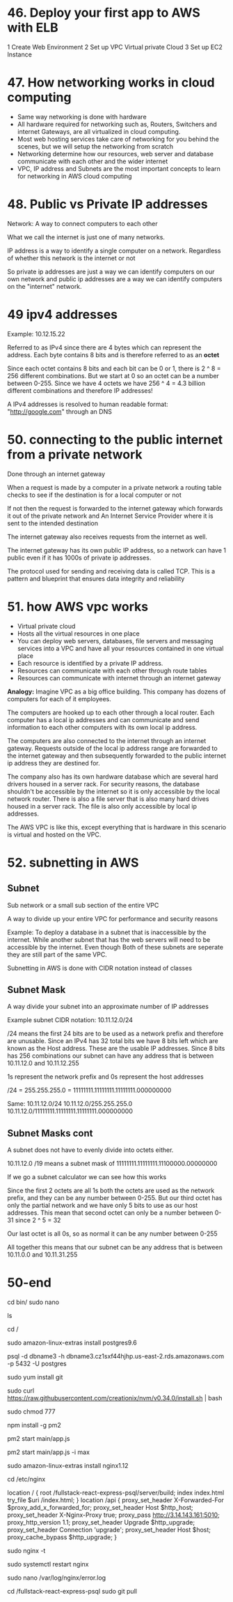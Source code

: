 # 46. Deploy your first app to AWS with ELB

1 Create Web Environment
2 Set up VPC Virtual private Cloud
3 Set up EC2 Instance

# 47. How networking works in cloud computing

- Same way networking is done with hardware
- All hardware required for networking such as, Routers, Switchers and internet Gateways, are all virtualized in cloud computing.
- Most web hosting services take care of networking for you behind the scenes, but we will setup the networking from scratch
- Networking determine how our resources, web server and database communicate with each other and the wider internet
- VPC, IP address and Subnets are the most important concepts to learn for networking in AWS cloud computing
  
# 48. Public vs Private IP addresses

Network: A way to connect computers to each other

What we call the internet is just one of many networks.

IP address is a way to identify a single computer on a network. Regardless of whether this network is the internet or not

So private ip addresses are just a way we can identify computers on our own network and public ip addresses are a way we can identify computers on the "internet" network.

# 49 ipv4 addresses

Example: 10.12.15.22

Referred to as IPv4 since there are 4 bytes which can represent the address. Each byte contains 8 bits and is therefore referred to as an **octet**

Since each octet contains 8 bits and each bit can be 0 or 1, there is 2 ^ 8 = 256 different combinations. But we start at 0 so an octet can be a number between 0-255. Since we have 4 octets we have 256 ^ 4 = 4.3 billion different combinations and therefore IP addresses!

A IPv4 addresses is resolved to human readable format: "http://google.com" through an DNS

# 50. connecting to the public internet from a private network

Done through an internet gateway

When a request is made by a computer in a private network a routing table checks to see if the destination is for a local computer or not

If not then the request is forwarded to the internet gateway which forwards it out of the private network and An Internet Service Provider where it is sent to the intended destination

The internet gateway also receives requests from the internet as well.

The internet gateway has its own public IP address, so a network can have 1 public even if it has 1000s of private ip addresses.

The protocol used for sending and receiving data is called TCP. This is a pattern and blueprint that ensures data integrity and reliability

# 51. how AWS vpc works

- Virtual private cloud
- Hosts all the virtual resources in one place
- You can deploy web servers, databases, file servers and messaging services into a VPC and have all your resources contained in one virtual place
- Each resource is identified by a private IP address.
- Resources can communicate with each other through route tables
- Resources can communicate with internet through an internet gateway

**Analogy:** 
Imagine VPC as a big office building. This company has dozens of computers for each of it employees. 

The computers are hooked up to each other through a local router. Each computer has a local ip addresses and can communicate and send information to each other computers with its own local ip address. 

The computers are also connected to the internet through an internet gateway. Requests outside of the local ip address range are forwarded to the internet gateway and then subsequently forwarded to the public internet ip address they are destined for. 

The company also has its own hardware database which are several hard drivers housed in a server rack. For security reasons, the database shouldn't be accessible by the internet so it is only accessible by the local network router. There is also a file server that is also many hard drives housed in a server rack. The file is also only accessible by local ip addresses.

The AWS VPC is like this, except everything that is hardware in this scenario is virtual and hosted on the VPC.

# 52. subnetting in AWS

## **Subnet** 

Sub network or a small sub section of the entire VPC

A way to divide up your entire VPC for performance and security reasons

Example: To deploy a database in a subnet that is inaccessible by the internet. While another subnet that has the web servers will need to be accessible by the internet. Even though Both of these subnets are seperate they are still part of the same VPC.

Subnetting in AWS is done with CIDR notation instead of classes

## **Subnet Mask**

A way divide your subnet into an approximate number of IP addresses

Example subnet CIDR notation: 10.11.12.0/24

/24 means the first 24 bits are to be used as a network prefix and therefore are unusable. Since an IPv4 has 32 total bits we have 8 bits left which are known as the Host address. These are the usable IP addresses. Since 8 bits has 256 combinations our subnet can have any address that is between 10.11.12.0 and 10.11.12.255

1s represent the network prefix and 0s represent the host addresses

/24 = 255.255.255.0 = 11111111.11111111.11111111.000000000

Same: 
10.11.12.0/24
10.11.12.0/255.255.255.0
10.11.12.0/11111111.11111111.11111111.000000000

## **Subnet Masks cont**

A subnet does not have to evenly divide into octets either.

10.11.12.0 /19 means a subnet mask of 11111111.11111111.11100000.00000000

If we go a subnet calculator we can see how this works

Since the first 2 octets are all 1s both the octets are used as the network prefix, and they can be any number between 0-255. But our third octet has only the partial network and we have only 5 bits to use as our host addresses. This mean that second octet can only be a number between 0-31 since 2 ^ 5 = 32

Our last octet is all 0s, so as normal it can be any number between 0-255

All together this means that our subnet can be any address that is between 10.11.0.0 and 10.11.31.255

# 50-end

cd bin/
sudo nano

ls

cd /

sudo amazon-linux-extras install postgres9.6

psql -d dbname3 -h dbname3.cz1sxf44hjhp.us-east-2.rds.amazonaws.com -p 5432 -U postgres

sudo yum install git

sudo curl https://raw.githubusercontent.com/creationix/nvm/v0.34.0/install.sh | bash

sudo chmod 777

npm install -g pm2

pm2 start main/app.js

pm2 start main/app.js -i max

sudo amazon-linux-extras install nginx1.12

cd /etc/nginx

<!-- Write to nginx.conf -->
location / {
    root /fullstack-react-express-psql/server/build;
    index index.html
    try_file $uri /index.html;
}
location /api {
    proxy_set_header X-Forwarded-For $proxy_add_x_forwarded_for;
    proxy_set_header Host $http_host;
    proxy_set_header X-Nginx-Proxy true;
    proxy_pass http://3.14.143.161:5010;
    proxy_http_version 1.1;
    proxy_set_header Upgrade $http_upgrade;
    proxy_set_header Connection 'upgrade';
    proxy_set_header Host $host;
    proxy_cache_bypass $http_upgrade;
}


<!-- test nginx -->
sudo nginx -t

sudo systemctl restart nginx

sudo nano /var/log/nginx/error.log

<!-- Maintain command -->
cd /fullstack-react-express-psql
sudo git pull